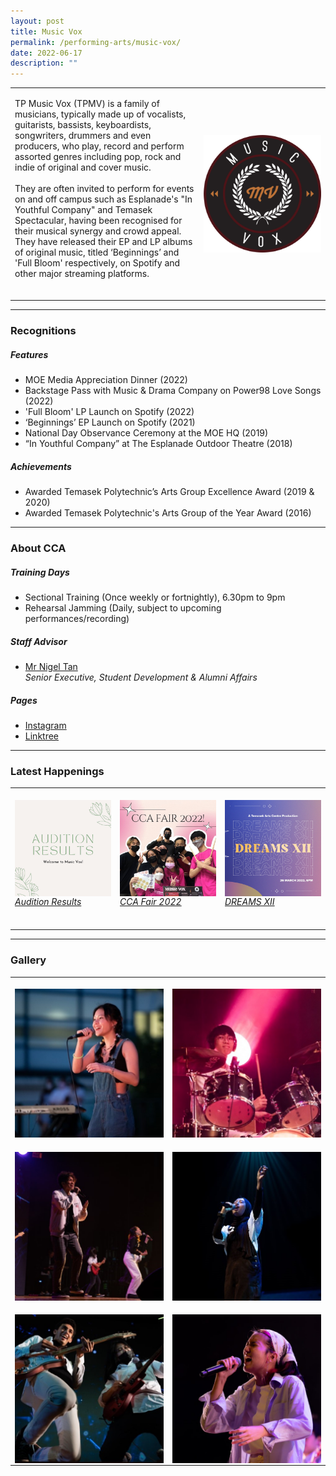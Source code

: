 ```yaml
---
layout: post
title: Music Vox
permalink: /performing-arts/music-vox/
date: 2022-06-17
description: ""
---
```

<table>
	<tbody>
		<tr>
			<td>
				<p>
				TP Music Vox (TPMV) is a family of musicians, typically made up of vocalists, guitarists, bassists, keyboardists, songwriters, drummers and even producers, who play, record and perform assorted genres including pop, rock and indie of original and cover music. 
					<br>
					<br>
					They are often invited to perform for events on and off campus such as Esplanade's "In Youthful Company" and Temasek Spectacular, having been recognised for their musical synergy and crowd appeal. They have released their EP and LP albums of original music, titled ‘Beginnings’ and 'Full Bloom' respectively, on Spotify and other major streaming platforms.
					<br>
					<br>
				</p>
			</td>
			<td style="width:40%">
				<img alt="Music Vox" style="display:block;margin-left:auto;margin-right:auto;" src="/images/Arts/MV/MV_logo.png">
			</td>
		</tr>
	</tbody>
</table>
	
<hr>
	
### Recognitions

##### Features
	
<ul>
	<li>MOE Media Appreciation Dinner (2022)</li>
	<li>Backstage Pass with Music & Drama Company on Power98 Love Songs (2022)</li>
	<li>'Full Bloom' LP Launch on Spotify (2022)</li>
	<li>‘Beginnings’ EP Launch on Spotify (2021)</li>  
	<li>National Day Observance Ceremony at the MOE HQ (2019)</li>
	<li>“In Youthful Company” at The Esplanade Outdoor Theatre (2018)</li>
</ul>

	
##### Achievements
	
<ul>
	<li>Awarded Temasek Polytechnic’s Arts Group Excellence Award (2019 &amp; 2020)</li>
	<li>Awarded Temasek Polytechnic's Arts Group of the Year Award (2016)</li>
</ul>

<hr>

### About CCA

##### Training Days
            
<ul>    
	<li>Sectional Training (Once weekly or fortnightly), 6.30pm to 9pm</li>
	<li>Rehearsal Jamming (Daily, subject to upcoming performances/recording)</li>
</ul>


##### Staff Advisor

<ul>
	<li>
		<a href="mailto:nigeltan@tp.edu.sg">Mr Nigel Tan</a>
		<br>
		<i>Senior Executive, Student Development & Alumni Affairs</i>
	</li>
</ul>

##### Pages

<ul>
	<li><a href="https://www.instagram.com/tpmusicvox">Instagram</a></li>
	<li><a href="https://linktr.ee/MusicVoxTP">Linktree</a></li>
</ul>

<hr>

### Latest Happenings

<table>
	<tbody>
		<tr>
			<td style="width:33%"><br>
				<a href="https://www.instagram.com/p/CeNWR5tJ88z/">
				<img alt="Musicvox" style="display:block;margin-left:auto;margin-right:auto;" src="/images/Arts/MV/MV_Audition Results.png">
				<h6 style="margin-top:0%">Audition Results</h6>				
			</a>
		</td>
		<td style="width:33%"><br>
			<a href="https://www.instagram.com/p/Cc5ADHYP89e/">
				<img alt="Musicvox" style="display:block;margin-left:auto;margin-right:auto;" src="/images/Arts/MV/MV_CCA Fair 2022.png">
				<h6 style="margin-top:0%">CCA Fair 2022</h6>				
			</a>
		</td>
		<td style="width:33%"><br>
			<a href="https://www.instagram.com/p/CbaUTZLJwn7/">
				<img alt="Musicvox" style="display:block;margin-left:auto;margin-right:auto;" src="/images/Arts/MV/MV_DREAMS XII.png">
				<h6 style="margin-top:0%">DREAMS XII</h6>    				
				</a>
			</td>
		</tr>
	</tbody>
</table>
	
<hr>

### Gallery

<table>
	<tbody>
		<tr>
			<td style="width:50%"><br>
				<img alt="Musicvox" style="display:block;margin-left:auto;margin-right:auto;" src="/images/Arts/MV/MV_pic_1.jpg">
			</td>
			<td style="width:50%"><br>
				<img alt="Musicvox" style="display:block;margin-left:auto;margin-right:auto;" src="/images/Arts/MV/MV_pic_2.jpg">
			</td>
		</tr>
		<tr>
			<td style="width:50%"><br>
				<img alt="Musicvox" style="display:block;margin-left:auto;margin-right:auto;" src="/images/Arts/MV/MV_pic_3.jpg">
			</td>
			<td style="width:50%"><br>
				<img alt="Musicvox" style="display:block;margin-left:auto;margin-right:auto;" src="/images/Arts/MV/MV_pic_4.jpg">
			</td>
		</tr>
		<tr>
			<td style="width:50%"><br>
				<img alt="Musicvox" style="display:block;margin-left:auto;margin-right:auto;" src="/images/Arts/MV/MV_pic_5.jpg">
			</td>
			<td style="width:50%"><br>
				<img alt="Musicvox" style="display:block;margin-left:auto;margin-right:auto;" src="/images/Arts/MV/MV_pic_6.jpg">
			</td>
		</tr>
	</tbody>
</table>